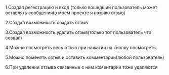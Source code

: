 1.Создал регестрацию и вход (только вошедший пользователь может оставлять сообщения(в моем проекте я назваю отзыв)

2.Создал возможность создать отзыв

3.Создал возможность удалить отзыв(только тот пользователь что создал)

4.Можно посмотреть весь отзыв при нажатии на кнопку посмотреть.

5.Можно поменять озтыв и оставить комментарии(любой пользователь)

6.При удалении отзыва связанные с ним коментарии тоже удаляются
